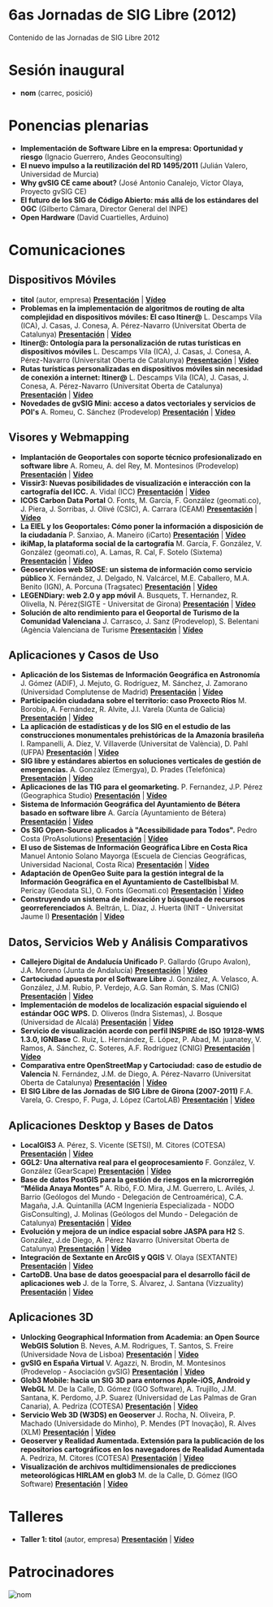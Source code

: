 # 6as Jornadas de SIG Libre (2012)

Contenido de las Jornadas de SIG Libre 2012

Sesión inaugural
==================

* **nom** (carrec, posició)

Ponencias plenarias
====================

* **Implementación de Software Libre en la empresa: Oportunidad y riesgo** (Ignacio Guerrero, Andes Geoconsulting)
* **El nuevo impulso a la reutilización del RD 1495/2011** (Julián Valero, Universidad de Murcia)
* **Why gvSIG CE came about?** (José Antonio Canalejo, Víctor Olaya, Proyecto gvSIG CE)
* **El futuro de los SIG de Código Abierto: más allá de los estándares del OGC** (Gilberto Câmara, Director General del INPE)
* **Open Hardware** (David Cuartielles, Arduino)

Comunicaciones
=================

Dispositivos Móviles
---------------------------

* **titol** (autor, empresa) **[Presentación]()** | **[Vídeo]()**
* **Problemas en la implementación de algoritmos de routing de alta complejidad en dispositivos móviles: El caso Itiner@** L. Descamps Vila (ICA), J. Casas, J. Conesa, A. Pérez-Navarro (Universitat Oberta de Catalunya) **[Presentación]()** | **[Vídeo]()**
* **Itiner@: Ontología para la personalización de rutas turísticas en dispositivos móviles** L. Descamps Vila (ICA), J. Casas, J. Conesa, A. Pérez-Navarro (Universitat Oberta de Catalunya) **[Presentación]()** | **[Vídeo]()**
* **Rutas turísticas personalizadas en dispositivos móviles sin necesidad de conexión a internet: Itiner@** L. Descamps Vila (ICA), J. Casas, J. Conesa, A. Pérez-Navarro (Universitat Oberta de Catalunya) **[Presentación]()** | **[Vídeo]()**
* **Novedades de gvSIG Mini: acceso a datos vectoriales y servicios de POI's** A. Romeu, C. Sánchez (Prodevelop) **[Presentación]()** | **[Vídeo]()**


Visores y Webmapping
---------------------------

* **Implantación de Geoportales con soporte técnico profesionalizado en software libre** A. Romeu, A. del Rey, M. Montesinos (Prodevelop) **[Presentación]()** | **[Vídeo]()**
* **Vissir3: Nuevas posibilidades de visualización e interacción con la cartografía del ICC.** A. Vidal (ICC) **[Presentación]()** | **[Vídeo]()**
* **ICOS Carbon Data Portal** O. Fonts, M. García, F. González (geomati.co), J. Piera, J. Sorribas, J. Olivé (CSIC), A. Carrara (CEAM)  **[Presentación]()** | **[Vídeo]()** 
* **La EIEL y los Geoportales: Cómo poner la información a disposición de la ciudadanía** P. Sanxiao, A. Maneiro (iCarto) **[Presentación]()** | **[Vídeo]()**
* **ikiMap, la plataforma social de la cartografía** M. García, F. González, V. González (geomati.co), A. Lamas, R. Cal, F. Sotelo (Sixtema) **[Presentación]()** | **[Vídeo]()**
* **Geoservicios web SIOSE: un sistema de información como servicio público** X. Fernández, J. Delgado, N. Valcárcel, M.E. Caballero, M.A. Benito (IGN), A. Porcuna (Tragsatec) **[Presentación]()** | **[Vídeo]()**
* **LEGENDiary: web 2.0 y app móvil** A. Busquets, T. Hernandez, R. Olivella, N. Pérez(SIGTE - Universitat de Girona)  **[Presentación]()** | **[Vídeo]()**
* **Solución de alto rendimiento para el Geoportal de Turismo de la Comunidad Valenciana** J. Carrasco, J. Sanz (Prodevelop), S. Belentani (Agència Valenciana de Turisme **[Presentación]()** | **[Vídeo]()**


Aplicaciones y Casos de Uso
---------------------------

* **Aplicación de los Sistemas de Información Geográfica en Astronomía** J. Gómez (ADIF), J. Mejuto, G. Rodríguez, M. Sánchez, J. Zamorano (Universidad Complutense de Madrid) **[Presentación]()** | **[Vídeo]()**
* **Participación ciudadana sobre el territorio: caso Proxecto Ríos** M. Borobio, A. Fernández, R. Alvite, J.I. Varela (Xunta de Galicia) **[Presentación]()** | **[Vídeo]()**
* **La aplicación de estadísticas y de los SIG en el estudio de las construcciones monumentales prehistóricas de la Amazonía brasileña** I. Rampanelli, A. Díez, V. Villaverde (Universitat de València), D. Pahl (UFPA)  **[Presentación]()** | **[Vídeo]()**
* **SIG libre y estándares abiertos en soluciones verticales de gestión de emergencias.** A. González (Emergya), D. Prades (Telefónica) **[Presentación]()** | **[Vídeo]()**
* **Aplicaciones de las TIG para el geomarketing.** P. Fernandez, J.P. Pérez (Geographica Studio) **[Presentación]()** | **[Vídeo]()**
* **Sistema de Información Geográfica del Ayuntamiento de Bétera basado en software libre** A. García (Ayuntamiento de Bétera) **[Presentación]()** | **[Vídeo]()**
* **Os SIG Open-Source aplicados à "Acessibilidade para Todos".** Pedro Costa (ProAsolutions) **[Presentación]()** | **[Vídeo]()**
* **El uso de Sistemas de Información Geográfica Libre en Costa Rica** Manuel Antonio Solano Mayorga (Escuela de Ciencias Geográficas, Universidad Nacional, Costa Rica) **[Presentación]()** | **[Vídeo]()**
* **Adaptación de OpenGeo Suite para la gestión integral de la Información Geográfica en el Ayuntamiento de Castellbisbal** M. Pericay (Geodata SL), O. Fonts (Geomati.co) **[Presentación]()** | **[Vídeo]()**
* **Construyendo un sistema de indexación y búsqueda de recursos georreferenciados** A. Beltrán, L. Díaz, J. Huerta (INIT - Universitat Jaume I) **[Presentación]()** | **[Vídeo]()**

Datos, Servicios Web y Análisis Comparativos
---------------------------

* **Callejero Digital de Andalucía Unificado** P. Gallardo (Grupo Avalon), J.A. Moreno (Junta de Andalucía) **[Presentación]()** | **[Vídeo]()**
* **Cartociudad apuesta por el Software Libre** J. González, A. Velasco, A. González, J.M. Rubio, P. Verdejo, A.G. San Román, S. Mas (CNIG) **[Presentación]()** | **[Vídeo]()**
* **Implementación de modelos de localización espacial siguiendo el estándar OGC WPS.** D. Oliveros (Indra Sistemas), J. Bosque (Universidad de Alcalá) **[Presentación]()** | **[Vídeo]()**
* **Servicio de visualización acorde con perfil INSPIRE de ISO 19128-WMS 1.3.0, IGNBase**  C. Ruiz, L. Hernández, E. López, P. Abad, M. juanatey, V. Ramos, A. Sánchez, C. Soteres, A.F. Rodríguez (CNIG)  **[Presentación]()** | **[Vídeo]()**
* **Comparativa entre OpenStreetMap y Cartociudad: caso de estudio de Valencia** N. Fernández, J.M. de Diego, A. Pérez-Navarro (Universitat Oberta de Catalunya)  **[Presentación]()** | **[Vídeo]()**
* **El SIG Libre de las Jornadas de SIG Libre de Girona (2007-2011)** F.A. Varela, G. Crespo, F. Puga, J. López (CartoLAB) **[Presentación]()** | **[Vídeo]()**


Aplicaciones Desktop y Bases de Datos
---------------------------
* **LocalGIS3** A. Pérez, S. Vicente (SETSI), M. Citores (COTESA) **[Presentación]()** | **[Vídeo]()**
* **GGL2: Una alternativa real para el geoprocesamiento** F. González, V. González (GearScape) **[Presentación]()** | **[Vídeo]()**
* **Base de datos PostGIS para la gestión de riesgos en la microrregión “Mélida Anaya Montes”** A. Ribó, F.O. Mira, J.M. Guerrero, L. Avilés, J. Barrio (Geólogos del Mundo - Delegación de Centroamérica), C.A. Magaña, J.A. Quintanilla (ACM Ingeniería Especializada - NODO GisConsulting), J. Molinas (Geólogos del Mundo - Delegación de Catalunya) **[Presentación]()** | **[Vídeo]()**
* **Evolución y mejora de un índice espacial sobre JASPA para H2** S. González, J.de Diego, A. Pérez Navarro (Universitat Oberta de Catalunya) **[Presentación]()** | **[Vídeo]()**
* **Integración de Sextante en ArcGIS y QGIS** V. Olaya (SEXTANTE) **[Presentación]()** | **[Vídeo]()**
* **CartoDB. Una base de datos geoespacial para el desarrollo fácil de aplicaciones web** J. de la Torre, S. Álvarez, J. Santana (Vizzuality)  **[Presentación]()** | **[Vídeo]()**


Aplicaciones 3D
---------------------------
* **Unlocking Geographical Information from Academia: an Open Source WebGIS Solution** B. Neves, A.M. Rodrigues, T. Santos, S. Freire (Universidade Nova de Lisboa)  **[Presentación]()** | **[Vídeo]()**
* **gvSIG en España Virtual** V. Agazzi, N. Brodin, M. Montesinos (Prodevelop - Asociación gvSIG) **[Presentación]()** | **[Vídeo]()**
* **Glob3 Mobile: hacia un SIG 3D para entornos Apple-iOS, Android y WebGL** M. De la Calle, D. Gómez (IGO Software), A. Trujillo, J.M. Santana, K. Perdomo, J.P. Suarez (Universidad de Las Palmas de Gran Canaria), A. Pedriza (COTESA) **[Presentación]()** | **[Vídeo]()**
* **Servicio Web 3D (W3DS) en Geoserver** J. Rocha, N. Oliveira, P. Machado (Universidade do Minho), P. Mendes (PT Inovação), R. Alves (XLM) **[Presentación]()** | **[Vídeo]()**
* **Geoserver y Realidad Aumentada. Extensión para la publicación de los repositorios cartográficos en los navegadores de Realidad Aumentada** A. Pedriza, M. Citores (COTESA) **[Presentación]()** | **[Vídeo]()**
* **Visualización de archivos multidimensionales de predicciones meteorológicas HIRLAM en glob3** M. de la Calle, D. Gómez (IGO Software) **[Presentación]()** | **[Vídeo]()**

Talleres
========

* **Taller 1: titol** (autor, empresa) **[Presentación]()** | **[Vídeo]()** 

Patrocinadores
==============

![nom](img/fitxer.jpg)

